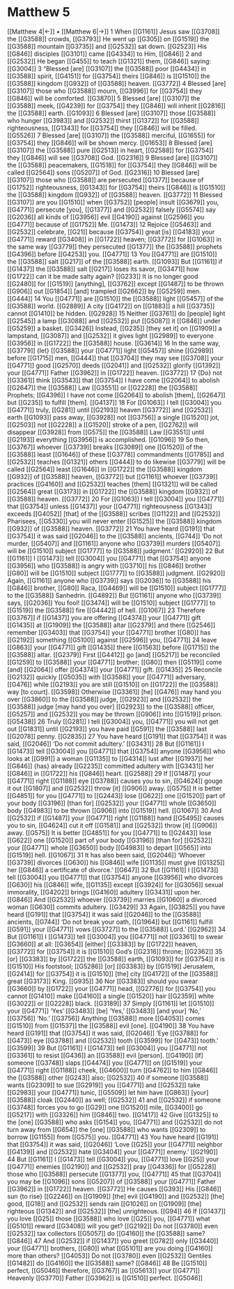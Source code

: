# Matthew 5
[[Matthew 4|←]] • [[Matthew 6|→]]
1 When [[G1161]] Jesus saw [[G3708]] the [[G3588]] crowds, [[G3793]] He went up [[G305]] on [[G1519]] the [[G3588]] mountain [[G3735]] and [[G2532]] sat down. [[G2523]] His [[G846]] disciples [[G3101]] came [[G4334]] to Him, [[G846]] 
2 and [[G2532]] He began [[G455]] to teach [[G1321]] them, [[G846]] saying: [[G3004]] 
3 “Blessed [are] [[G3107]] the [[G3588]] poor [[G4434]] in [[G3588]] spirit, [[G4151]] for [[G3754]] theirs [[G846]] is [[G1510]] the [[G3588]] kingdom [[G932]] of [[G3588]] heaven. [[G3772]] 
4 Blessed [are] [[G3107]] those who [[G3588]] mourn, [[G3996]] for [[G3754]] they [[G846]] will be comforted. [[G3870]] 
5 Blessed [are] [[G3107]] the [[G3588]] meek, [[G4239]] for [[G3754]] they [[G846]] will inherit [[G2816]] the [[G3588]] earth. [[G1093]] 
6 Blessed [are] [[G3107]] those [[G3588]] who hunger [[G3983]] and [[G2532]] thirst [[G1372]] for [[G3588]] righteousness, [[G1343]] for [[G3754]] they [[G846]] will be filled. [[G5526]] 
7 Blessed [are] [[G3107]] the [[G3588]] merciful, [[G1655]] for [[G3754]] they [[G846]] will be shown mercy. [[G1653]] 
8 Blessed [are] [[G3107]] the [[G3588]] pure [[G2513]] in heart, [[G2588]] for [[G3754]] they [[G846]] will see [[G3708]] God. [[G2316]] 
9 Blessed [are] [[G3107]] the [[G3588]] peacemakers, [[G1518]] for [[G3754]] they [[G846]] will be called [[G2564]] sons [[G5207]] of God. [[G2316]] 
10 Blessed [are] [[G3107]] those who [[G3588]] are persecuted [[G1377]] because of [[G1752]] righteousness, [[G1343]] for [[G3754]] theirs [[G846]] is [[G1510]] the [[G3588]] kingdom [[G932]] of [[G3588]] heaven. [[G3772]] 
11 Blessed [[G3107]] are you [[G1510]] when [[G3752]] [people] insult [[G3679]] you, [[G4771]] persecute [you], [[G1377]] and [[G2532]] falsely [[G5574]] say [[G2036]] all kinds of [[G3956]] evil [[G4190]] against [[G2596]] you [[G4771]] because of [[G1752]] Me. [[G1473]] 
12 Rejoice [[G5463]] and [[G2532]] celebrate, [[G21]] because [[G3754]] great [is] [[G4183]] your [[G4771]] reward [[G3408]] in [[G1722]] heaven; [[G3772]] for [[G1063]] in the same way [[G3779]] they persecuted [[G1377]] the [[G3588]] prophets [[G4396]] before [[G4253]] you. [[G4771]] 
13 You [[G4771]] are [[G1510]] the [[G3588]] salt [[G217]] of the [[G3588]] earth. [[G1093]] But [[G1161]] if [[G1437]] the [[G3588]] salt [[G217]] loses its savor, [[G3471]] how [[G1722]] can it be made salty again? [[G233]] It is no longer good [[G2480]] for [[G1519]] [anything], [[G3762]] except [[G1487]] to be thrown [[G906]] out [[G1854]] [and] trampled [[G2662]] by [[G5259]] men. [[G444]] 
14 You [[G4771]] are [[G1510]] the [[G3588]] light [[G5457]] of the [[G3588]] world. [[G2889]] A city [[G4172]] on [[G1883]] a hill [[G3735]] cannot [[G1410]] be hidden. [[G2928]] 
15 Neither [[G3761]] do [people] light [[G2545]] a lamp [[G3088]] and [[G2532]] put [[G5087]] it [[G846]] under [[G5259]] a basket. [[G3426]] Instead, [[G235]] [they set it] on [[G1909]] a lampstand, [[G3087]] and [[G2532]] it gives light [[G2989]] to everyone [[G3956]] in [[G1722]] the [[G3588]] house. [[G3614]] 
16 In the same way, [[G3779]] {let} [[G3588]] your [[G4771]] light [[G5457]] shine [[G2989]] before [[G1715]] men, [[G444]] that [[G3704]] they may see [[G3708]] your [[G4771]] good [[G2570]] deeds [[G2041]] and [[G2532]] glorify [[G1392]] your [[G4771]] Father [[G3962]] in [[G1722]] heaven. [[G3772]] 
17 {Do} not [[G3361]] think [[G3543]] that [[G3754]] I have come [[G2064]] to abolish [[G2647]] the [[G3588]] Law [[G3551]] or [[G2228]] the [[G3588]] Prophets; [[G4396]] I have not come [[G2064]] to abolish [them], [[G2647]] but [[G235]] to fulfill [them]. [[G4137]] 
18 For [[G1063]] I tell [[G3004]] you [[G4771]] truly, [[G281]] until [[G2193]] heaven [[G3772]] and [[G2532]] earth [[G1093]] pass away, [[G3928]] not [[G3756]] a single [[G1520]] jot, [[G2503]] not [[G2228]] a [[G1520]] stroke of a pen, [[G2762]] will disappear [[G3928]] from [[G575]] the [[G3588]] Law [[G3551]] until [[G2193]] everything [[G3956]] is accomplished. [[G1096]] 
19 So then, [[G3767]] whoever [[G3739]] breaks [[G3089]] one [[G1520]] of the [[G3588]] least [[G1646]] of these [[G3778]] commandments [[G1785]] and [[G2532]] teaches [[G1321]] others [[G444]] to do likewise [[G3779]] will be called [[G2564]] least [[G1646]] in [[G1722]] the [[G3588]] kingdom [[G932]] of [[G3588]] heaven, [[G3772]] but [[G1161]] whoever [[G3739]] practices [[G4160]] and [[G2532]] teaches [them] [[G1321]] will be called [[G2564]] great [[G3173]] in [[G1722]] the [[G3588]] kingdom [[G932]] of [[G3588]] heaven. [[G3772]] 
20 For [[G1063]] I tell [[G3004]] you [[G4771]] that [[G3754]] unless [[G1437]] your [[G4771]] righteousness [[G1343]] exceeds [[G4052]] [that] of the [[G3588]] scribes [[G1122]] and [[G2532]] Pharisees, [[G5330]] you will never enter [[G1525]] the [[G3588]] kingdom [[G932]] of [[G3588]] heaven. [[G3772]] 
21 You have heard [[G191]] that [[G3754]] it was said [[G2046]] to the [[G3588]] ancients, [[G744]] ‘Do not murder, [[G5407]] and [[G1161]] anyone who [[G3739]] murders [[G5407]] will be [[G1510]] subject [[G1777]] to [[G3588]] judgment.’ [[G2920]] 
22 But [[G1161]] I [[G1473]] tell [[G3004]] you [[G4771]] that [[G3754]] anyone [[G3956]] who [[G3588]] is angry with [[G3710]] his [[G846]] brother [[G80]] will be [[G1510]] subject [[G1777]] to [[G3588]] judgment. [[G2920]] Again, [[G1161]] anyone who [[G3739]] says [[G2036]] to [[G3588]] his [[G846]] brother, [[G80]] Raca, [[G4469]] will be [[G1510]] subject [[G1777]] to the [[G3588]] Sanhedrin. [[G4892]] But [[G1161]] anyone who [[G3739]] says, [[G2036]] You fool! [[G3474]] will be [[G1510]] subject [[G1777]] to [[G1519]] the [[G3588]] fire [[G4442]] of hell. [[G1067]] 
23 Therefore [[G3767]] if [[G1437]] you are offering [[G4374]] your [[G4771]] gift [[G1435]] at [[G1909]] the [[G3588]] altar [[G2379]] and there [[G2546]] remember [[G3403]] that [[G3754]] your [[G4771]] brother [[G80]] has [[G2192]] something [[G5100]] against [[G2596]] you, [[G4771]] 
24 leave [[G863]] your [[G4771]] gift [[G1435]] there [[G1563]] before [[G1715]] the [[G3588]] altar. [[G2379]] First [[G4412]] go [and] [[G5217]] be reconciled [[G1259]] to [[G3588]] your [[G4771]] brother; [[G80]] then [[G5119]] come [and] [[G2064]] offer [[G4374]] your [[G4771]] gift. [[G1435]] 
25 Reconcile [[G2132]] quickly [[G5035]] with [[G3588]] your [[G4771]] adversary, [[G476]] while [[G2193]] you are still [[G1510]] on [[G1722]] the [[G3588]] way [to court]. [[G3598]] Otherwise [[G3361]] [he] [[G476]] may hand you over [[G3860]] to the [[G3588]] judge, [[G2923]] and [[G2532]] the [[G3588]] judge [may hand you over] [[G2923]] to the [[G3588]] officer, [[G5257]] and [[G2532]] you may be thrown [[G906]] into [[G1519]] prison. [[G5438]] 
26 Truly [[G281]] I tell [[G3004]] you, [[G4771]] you will not get out [[G1831]] until [[G2193]] you have paid [[G591]] the [[G3588]] last [[G2078]] penny. [[G2835]] 
27 You have heard [[G191]] that [[G3754]] it was said, [[G2046]] ‘Do not commit adultery.’ [[G3431]] 
28 But [[G1161]] I [[G1473]] tell [[G3004]] you [[G4771]] that [[G3754]] anyone [[G3956]] who looks at [[G991]] a woman [[G1135]] to [[G4314]] lust after [[G1937]] her [[G846]] {has} already [[G2235]] committed adultery with [[G3431]] her [[G846]] in [[G1722]] his [[G846]] heart. [[G2588]] 
29 If [[G1487]] your [[G4771]] right [[G1188]] eye [[G3788]] causes you to sin, [[G4624]] gouge it out [[G1807]] and [[G2532]] throw [it] [[G906]] away. [[G575]] It is better [[G4851]] for you [[G4771]] to [[G2443]] lose [[G622]] one [[G1520]] part of your body [[G3196]] [than for] [[G2532]] your [[G4771]] whole [[G3650]] body [[G4983]] to be thrown [[G906]] into [[G1519]] hell. [[G1067]] 
30 And [[G2532]] if [[G1487]] your [[G4771]] right [[G1188]] hand [[G5495]] causes you to sin, [[G4624]] cut it off [[G1581]] and [[G2532]] throw [it] [[G906]] away. [[G575]] It is better [[G4851]] for you [[G4771]] to [[G2443]] lose [[G622]] one [[G1520]] part of your body [[G3196]] [than for] [[G2532]] your [[G4771]] whole [[G3650]] body [[G4983]] to depart [[G565]] into [[G1519]] hell. [[G1067]] 
31 It has also been said, [[G2046]] ‘Whoever [[G3739]] divorces [[G630]] his [[G846]] wife [[G1135]] must give [[G1325]] her [[G846]] a certificate of divorce.’ [[G647]] 
32 But [[G1161]] I [[G1473]] tell [[G3004]] you [[G4771]] that [[G3754]] anyone [[G3956]] who divorces [[G630]] his [[G846]] wife, [[G1135]] except [[G3924]] for [[G3056]] sexual immorality, [[G4202]] brings [[G4160]] adultery [[G3431]] upon her. [[G846]] And [[G2532]] whoever [[G3739]] marries [[G1060]] a divorced woman [[G630]] commits adultery. [[G3429]] 
33 Again, [[G3825]] you have heard [[G191]] that [[G3754]] it was said [[G2046]] to the [[G3588]] ancients, [[G744]] ‘Do not break your oath, [[G1964]] but [[G1161]] fulfill [[G591]] your [[G4771]] vows [[G3727]] to the [[G3588]] Lord.’ [[G2962]] 
34 But [[G1161]] I [[G1473]] tell [[G3004]] you [[G4771]] not [[G3361]] to swear [[G3660]] at all: [[G3654]] [either] [[G3383]] by [[G1722]] heaven, [[G3772]] for [[G3754]] it is [[G1510]] God’s [[G2316]] throne; [[G2362]] 
35 [or] [[G3383]] by [[G1722]] the [[G3588]] earth, [[G1093]] for [[G3754]] it is [[G1510]] His footstool; [[G5286]] [or] [[G3383]] by [[G1519]] Jerusalem, [[G2414]] for [[G3754]] it is [[G1510]] [the] city [[G4172]] of the [[G3588]] great [[G3173]] King. [[G935]] 
36 Nor [[G3383]] should you swear [[G3660]] by [[G1722]] your [[G4771]] head, [[G2776]] for [[G3754]] you cannot [[G1410]] make [[G4160]] a single [[G1520]] hair [[G2359]] white [[G3022]] or [[G2228]] black. [[G3189]] 
37 Simply [[G1161]] let [[G1510]] your [[G4771]] ‘Yes’ [[G3483]] [be] ‘Yes,’ [[G3483]] [and your] ‘No,’ [[G3756]] ‘No.’ [[G3756]] Anything [[G3588]] more [[G4053]] comes [[G1510]] from [[G1537]] the [[G3588]] evil [one]. [[G4190]] 
38 You have heard [[G191]] that [[G3754]] it was said, [[G2046]] ‘Eye [[G3788]] for [[G473]] eye [[G3788]] and [[G2532]] tooth [[G3599]] for [[G473]] tooth.’ [[G3599]] 
39 But [[G1161]] I [[G1473]] tell [[G3004]] you [[G4771]] not [[G3361]] to resist [[G436]] an [[G3588]] evil [person]. [[G4190]] [If] someone [[G3748]] slaps [[G4474]] you [[G4771]] on [[G1519]] your [[G4771]] right [[G1188]] cheek, [[G4600]] turn [[G4762]] to him [[G846]] the [[G3588]] other [[G243]] also; [[G2532]] 
40 if someone [[G3588]] wants [[G2309]] to sue [[G2919]] you [[G4771]] and [[G2532]] take [[G2983]] your [[G4771]] tunic, [[G5509]] let him have [[G863]] [your] [[G3588]] cloak [[G2440]] as well; [[G2532]] 
41 and [[G2532]] if someone [[G3748]] forces you to go [[G29]] one [[G1520]] mile, [[G3400]] go [[G5217]] with [[G3326]] him [[G846]] two. [[G1417]] 
42 Give [[G1325]] to the [one] [[G3588]] who asks [[G154]] you, [[G4771]] and [[G2532]] do not turn away from [[G654]] the [one] [[G3588]] who wants [[G2309]] to borrow [[G1155]] from [[G575]] you. [[G4771]] 
43 You have heard [[G191]] that [[G3754]] it was said, [[G2046]] ‘Love [[G25]] your [[G4771]] neighbor [[G4139]] and [[G2532]] hate [[G3404]] your [[G4771]] enemy.’ [[G2190]] 
44 But [[G1161]] I [[G1473]] tell [[G3004]] you, [[G4771]] love [[G25]] your [[G4771]] enemies [[G2190]] and [[G2532]] pray [[G4336]] for [[G5228]] those who [[G3588]] persecute [[G1377]] you, [[G4771]] 
45 that [[G3704]] you may be [[G1096]] sons [[G5207]] of [[G3588]] your [[G4771]] Father [[G3962]] in [[G1722]] heaven. [[G3772]] He causes [[G393]] His [[G846]] sun {to rise} [[G2246]] on [[G1909]] [the] evil [[G4190]] and [[G2532]] [the] good, [[G18]] and [[G2532]] sends rain [[G1026]] on [[G1909]] [the] righteous [[G1342]] and [[G2532]] [the] unrighteous. [[G94]] 
46 If [[G1437]] you love [[G25]] those [[G3588]] who love [[G25]] you, [[G4771]] what [[G5101]] reward [[G3408]] will you get? [[G2192]] Do not [[G3780]] even [[G2532]] tax collectors [[G5057]] do [[G4160]] the [[G3588]] same? [[G846]] 
47 And [[G2532]] if [[G1437]] you greet [[G782]] only [[G3440]] your [[G4771]] brothers, [[G80]] what [[G5101]] are you doing [[G4160]] more than others? [[G4053]] Do not [[G3780]] even [[G2532]] Gentiles [[G1482]] do [[G4160]] the [[G3588]] same? [[G846]] 
48 Be [[G1510]] perfect, [[G5046]] therefore, [[G3767]] as [[G5613]] your [[G4771]] Heavenly [[G3770]] Father [[G3962]] is [[G1510]] perfect. [[G5046]] 

